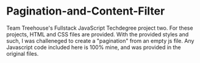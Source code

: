 # Pagination-and-Content-Filter
Team Treehouse's Fullstack JavaScript Techdegree project two.
For these projects, HTML and CSS files are provided. With the provided styles and such, I was challeneged to create a "pagination"
from an empty js file. Any Javascript code included here is 100% mine, and was provided in the original files. 
